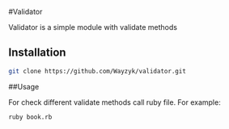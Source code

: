 #Validator

Validator is a simple module with validate methods

## Installation

```bash
git clone https://github.com/Wayzyk/validator.git
```

##Usage

For check different validate methods call ruby file. For example:

```bash
ruby book.rb
```
